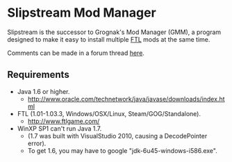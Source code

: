 Slipstream Mod Manager
=====================

Slipstream is the successor to Grognak's Mod Manager (GMM), a program designed to make it easy to install multiple [FTL](http://www.ftlgame.com/) mods at the same time.

Comments can be made in a forum thread [here](http://).


Requirements
------------
* Java 1.6 or higher.
    * http://www.oracle.com/technetwork/java/javase/downloads/index.html
* FTL (1.01-1.03.3, Windows/OSX/Linux, Steam/GOG/Standalone).
    * http://www.ftlgame.com/
* WinXP SP1 can't run Java 1.7.
    * (1.7 was built with VisualStudio 2010, causing a DecodePointer error).
    * To get 1.6, you may have to google "jdk-6u45-windows-i586.exe".
